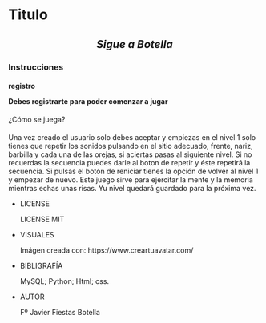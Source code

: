 <!DOCTYPE html>
<html lang="en">
<head>
    <meta charset="UTF-8">
    <meta http-equiv="X-UA-Compatible" content="IE=edge">
    <meta name="viewport" content="width=device-width, initial-scale=1.0">
    <title>Sigue a Botella</title>
    <link rel="stylesheet" href="css/estilo.css">
</head>
<body>
    <b></b>
    <h1 name="titulo1"><b>Titulo</b></h1>   
    <h2 name="titulo2" align="center"><i>Sigue a Botella</i></h2>
    <div id="container">
        <h3 name="titulo3">Instrucciones</h3>
        <h4 name="titulo4">registro <p>Debes registrarte para poder comenzar a jugar</p></h4>¿Cómo se juega?
        <h4></h4>
        <p name="escritura">Una vez creado el usuario solo debes aceptar 
            y empiezas en el nivel 1 solo tienes que repetir los sonidos pulsando en el sitio adecuado, frente, 
            nariz, barbilla y cada una de las orejas, si aciertas pasas al siguiente nivel. Si no recuerdas la 
            secuencia puedes darle al boton de repetir y éste repetirá la secuencia.
            Si pulsas el botón de reniciar tienes la opción de volver al nivel 1 y empezar de nuevo.
            Este juego sirve para ejercitar la mente y la memoria mientras echas unas risas.
            Yu nivel quedará guardado para la próxima vez.
        </p>
    </div>
     <div><ul>
        <li>LICENSE
            <p>LICENSE MIT</p>
        </li>
        <li>VISUALES
            <p>Imágen creada con: https://www.creartuavatar.com/</p>
        </li>
        <li>BIBLIGRAFÍA
            <p>MySQL; Python; Html; css.
            </p>
        </li>
        <li>AUTOR
            <p>Fº Javier Fiestas Botella</p>
        </li>
    </ul></div>
    
</body>
</html>

